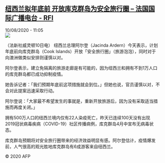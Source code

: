 <!--1597053302000-->
[纽西兰拟年底前 开放库克群岛为安全旅行圈 – 法国国际广播电台 - RFI](http://www.rfi.fr//cn/contenu/20200810-%E7%BA%BD%E8%A5%BF%E5%85%B0%E6%8B%9F%E5%B9%B4%E5%BA%95%E5%89%8D-%E5%BC%80%E6%94%BE%E5%BA%93%E5%85%8B%E7%BE%A4%E5%B2%9B%E4%B8%BA%E5%AE%89%E5%85%A8%E6%97%85%E8%A1%8C%E5%9C%88)
------

<div>10/08/2020 - 11:05</div><img src="https://s.rfi.fr/media/display/a0fb36a0-daed-11ea-96a1-005056a964fe/w:310/p:16x9/int0014b.200810170502.jpg"><div class="t-content__body u-clearfix"><div class="m-interstitial"></div><p>（法新社威灵顿10日电）    纽西兰总理阿尔登（Jacinda Ardern）今天表示，计划年底前向库克群岛（Cook Islands）开放「安全旅行圈」（旅游泡泡），同时对于向澳洲做类似安排则谨慎以对。</p><p>    阿尔登表示，建立免隔离的旅游走廊是有可能的，因为纽西兰和拥有不到1万人口的库克群岛都已成功抑制疫情。</p><p>    她告诉记者：「我们预期年底前这项措施就会到位。」但她也说，官员谨慎以对，不会对此提案迅速采取行动。</p><p>    阿尔登说：「大家最不希望发生的事就是，重新开放旅游后，因为没有采取适当措施而再度关闭。」</p><p>    拥有500万人口的纽西兰境内仅有22人染疫死亡，昨天已连续100天没有出现2019冠状病毒疾病（COVID-19）社区传播病例，库克群岛4月中宣布无病毒状态。</p><p>    库克群岛预期将对安全旅行圈带来的经济效益明显有感。阿尔登估计，疫情爆发前，人气很高的观光胜地库克群岛有6成游客来自纽西兰。</p><p class="t-copyright">© 2020 AFP</p>        </div>
